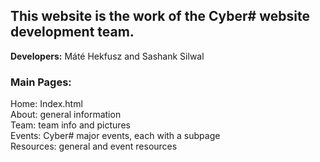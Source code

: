 
<h2><strong>This website is the work of the Cyber# website development team.</strong></h2>

<p><strong>Developers:</strong> Máté Hekfusz and Sashank Silwal</p>

<h3>Main Pages:</h3>
<p>
Home: Index.html<br>
About: general information<br>
Team: team info and pictures<br>
Events: Cyber# major events, each with a subpage<br>
Resources: general and event resources<br>
</p>
